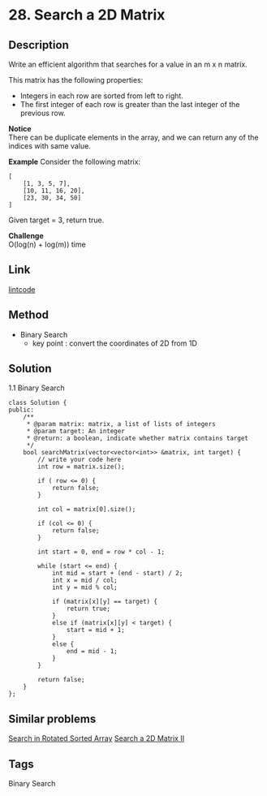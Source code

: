 # 28. Search a 2D Matrix

## Description

Write an efficient algorithm that searches for a value in an m x n matrix.

This matrix has the following properties:

* Integers in each row are sorted from left to right.
* The first integer of each row is greater than the last integer of the previous row.

**Notice**  
There can be duplicate elements in the array, and we can return any of the indices with same value.

**Example**
Consider the following matrix:
```
[
    [1, 3, 5, 7],
    [10, 11, 16, 20],
    [23, 30, 34, 50]
]
```
Given target = 3, return true.

**Challenge**  
O(log(n) + log(m)) time

## Link
[lintcode](https://www.lintcode.com/problem/search-a-2d-matrix/)

## Method
* Binary Search
  * key point : convert the coordinates of 2D from 1D

## Solution
1.1 Binary Search
~~~
class Solution {
public:
    /**
     * @param matrix: matrix, a list of lists of integers
     * @param target: An integer
     * @return: a boolean, indicate whether matrix contains target
     */
    bool searchMatrix(vector<vector<int>> &matrix, int target) {
        // write your code here
        int row = matrix.size();
        
        if ( row <= 0) {
            return false;
        }
        
        int col = matrix[0].size();
        
        if (col <= 0) {
            return false;
        }

        int start = 0, end = row * col - 1;
        
        while (start <= end) {
            int mid = start + (end - start) / 2;
            int x = mid / col;
            int y = mid % col;
            
            if (matrix[x][y] == target) {
                return true;
            }
            else if (matrix[x][y] < target) {
                start = mid + 1;
            }
            else {
                end = mid - 1;
            }
        }
        
        return false;
    }
};
~~~
## Similar problems
[Search in Rotated Sorted Array](https://www.lintcode.com/problem/search-in-rotated-sorted-array/)
[Search a 2D Matrix II](https://www.lintcode.com/problem/search-a-2d-matrix-ii/)

## Tags
Binary Search